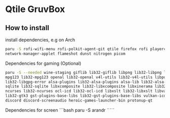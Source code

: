 # Qtile GruvBox
## How to install
install dependencies, e.g on Arch
```bash
paru -S rofi-wifi-menu rofi-polkit-agent-git qtile firefox rofi playerctl brightnessctl pavucontrol lxappearance\
network-manager-applet flameshot dunst nitrogen picom 
```
Dependencies for gaming (Optional)
```bash
paru -S --needed wine-staging giflib lib32-giflib libpng lib32-libpng libldap lib32-libldap gnutls lib32-gnutls \
mpg123 lib32-mpg123 openal lib32-openal v4l-utils lib32-v4l-utils libpulse lib32-libpulse libgpg-error \
lib32-libgpg-error alsa-plugins lib32-alsa-plugins alsa-lib lib32-alsa-lib libjpeg-turbo lib32-libjpeg-turbo \
sqlite lib32-sqlite libxcomposite lib32-libxcomposite libxinerama lib32-libgcrypt libgcrypt lib32-libxinerama \
ncurses lib32-ncurses ocl-icd lib32-ocl-icd libxslt lib32-libxslt libva lib32-libva gtk3 \
lib32-gtk3 gst-plugins-base-libs lib32-gst-plugins-base-libs vulkan-icd-loader lib32-vulkan-icd-loader lutris \
discord discord-screenaudio heroic-games-launcher-bin protonup-qt 
```
Dependencies for screen
´´´bash
paru -S arandr 
¨¨¨

